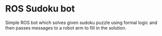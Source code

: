 # ROS Sudoku bot 

Simple ROS bot which solves given sudoku puzzle using formal logic and then passes messages to a robot arm to fill in the solution. 
